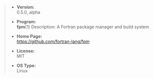 >   - **Version:**  
>     0.5.0, alpha
> 
>   - **Program:**  
>     **fpm**(1) Description: A Fortran package manager and build system
> 
>   - **Home Page:**  
>     https://github.com/fortran-lang/fpm
> 
>   - **License:**  
>     MIT
> 
>   - **OS Type:**  
>     Linux
